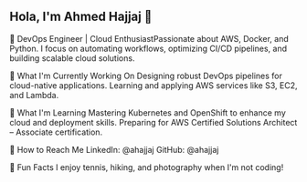 ## Hola, I'm Ahmed Hajjaj 👋

🔧 DevOps Engineer | Cloud EnthusiastPassionate about AWS, Docker, and Python. I focus on automating workflows, optimizing CI/CD pipelines, and building scalable cloud solutions.

🔄 What I'm Currently Working On
    Designing robust DevOps pipelines for cloud-native applications.
    Learning and applying AWS services like S3, EC2, and Lambda.

🌿 What I'm Learning
    Mastering Kubernetes and OpenShift to enhance my cloud and deployment skills.
    Preparing for AWS Certified Solutions Architect – Associate certification.

📢 How to Reach Me
    LinkedIn: @ahajjaj
    GitHub: @ahajjaj

🌟 Fun Facts
    I enjoy tennis, hiking, and photography when I'm not coding!
